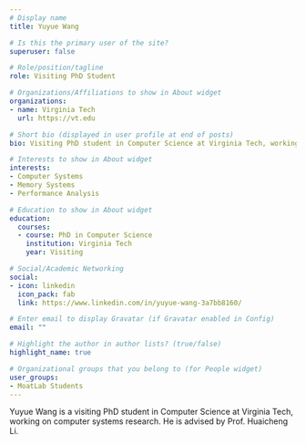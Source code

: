 ```yaml
---
# Display name
title: Yuyue Wang

# Is this the primary user of the site?
superuser: false

# Role/position/tagline
role: Visiting PhD Student

# Organizations/Affiliations to show in About widget
organizations:
- name: Virginia Tech
  url: https://vt.edu

# Short bio (displayed in user profile at end of posts)
bio: Visiting PhD student in Computer Science at Virginia Tech, working on computer systems research.

# Interests to show in About widget
interests:
- Computer Systems
- Memory Systems
- Performance Analysis

# Education to show in About widget
education:
  courses:
  - course: PhD in Computer Science
    institution: Virginia Tech
    year: Visiting

# Social/Academic Networking
social:
- icon: linkedin
  icon_pack: fab
  link: https://www.linkedin.com/in/yuyue-wang-3a7bb8160/

# Enter email to display Gravatar (if Gravatar enabled in Config)
email: ""

# Highlight the author in author lists? (true/false)
highlight_name: true

# Organizational groups that you belong to (for People widget)
user_groups:
- MoatLab Students
---
```


Yuyue Wang is a visiting PhD student in Computer Science at Virginia Tech, working on computer systems research. He is advised by Prof. Huaicheng Li. 